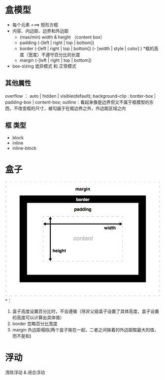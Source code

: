 # 盒模型
  - 每个元素 ===> 矩形方框
  - 内容、内边距、边界和外边距
    - (max/min) width & height （content box）
    - padding (-[left | right | top | bottom])
    - border (-[left | right | top | bottom]) (- [width | style | color] ) *框的高度（宽度）不遵守百分比的长度
    - margin (-[left | right | top | bottom])
  - box-sizing 诡异模式 和 正常模式
## 其他属性
  overflow ： auto | hidden | visible(default);
  background-clip : border-box | padding-box | content-box;
  outline：看起来像是边界但又不属于框模型的东西，不改变框的尺寸，被勾画于在框边界之外，外边距区域之内

## 框 类型
  - block
  - inline
  - inline-block

# 盒子
 ![Alt text](../img/box-model-standard-small.png)
*： 
1. 盒子高度设置百分比时，不会遵循（除非父级盒子设置了具体高度，盒子设置的高度可以计算出具体值）
2. border 忽略百分比宽度
3. margin 外边距塌陷(两个盒子挨在一起，二者之间挨着的外边距取最大的值，而不是和)

# 浮动
  清除浮动 & 闭合浮动
  

